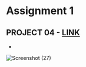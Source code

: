 # Assignment 1



## PROJECT 04 - [LINK ](https://jagtapnimisha2.github.io/ineuron-assignment--10/)

- 
![Screenshot (27)](https://user-images.githubusercontent.com/120504401/217290395-002b58f1-abfb-423a-9d09-4b167a9b5e9d.png)
